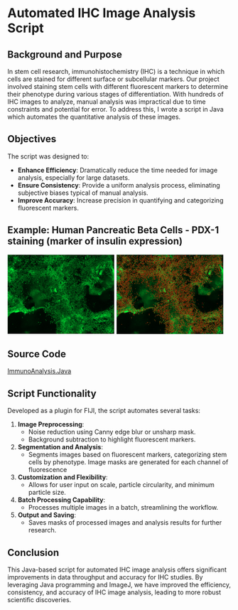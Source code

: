 # Automated IHC Image Analysis Script

## Background and Purpose
In stem cell research, immunohistochemistry (IHC) is a technique in which cells are stained for different surface or subcellular markers. Our project involved staining stem cells with different fluorescent markers to determine their phenotype during various stages of differentiation. With hundreds of IHC images to analyze, manual analysis was impractical due to time constraints and potential for error. To address this, I wrote a script in Java which automates the quantitative analysis of these images. 

## Objectives
The script was designed to:
- **Enhance Efficiency**: Dramatically reduce the time needed for image analysis, especially for large datasets.
- **Ensure Consistency**: Provide a uniform analysis process, eliminating subjective biases typical of manual analysis.
- **Improve Accuracy**: Increase precision in quantifying and categorizing fluorescent markers.

## Example: Human Pancreatic Beta Cells - PDX-1 staining (marker of insulin expression) 
<img width="241" alt="image" src="https://github.com/jwhitlow5/Portfolio_JW/blob/master/IHC-Image-Analysis/imgs/1.png">
<img width="241" alt="image" src="https://github.com/jwhitlow5/Portfolio_JW/blob/master/IHC-Image-Analysis/imgs/2.png">

## Source Code
[ImmunoAnalysis.Java](https://github.com/jwhitlow5/Portfolio_JW/blob/master/IHC-Image-Analysis/ImmunoAnalysis.java)

## Script Functionality
Developed as a plugin for FIJI, the script automates several tasks:
1. **Image Preprocessing**:
   - Noise reduction using Canny edge blur or unsharp mask.
   - Background subtraction to highlight fluorescent markers.
2. **Segmentation and Analysis**:
   - Segments images based on fluorescent markers, categorizing stem cells by phenotype. Image masks are generated for each channel of fluorescence
3. **Customization and Flexibility**:
   - Allows for user input on scale, particle circularity, and minimum particle size.
4. **Batch Processing Capability**:
   - Processes multiple images in a batch, streamlining the workflow.
5. **Output and Saving**:
   - Saves masks of processed images and analysis results for further research.

## Conclusion
This Java-based script for automated IHC image analysis offers significant improvements in data throughput and accuracy for IHC studies. By leveraging Java programming and ImageJ, we have improved the efficiency, consistency, and accuracy of IHC image analysis, leading to more robust scientific discoveries.
